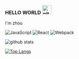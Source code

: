 ### HELLO WORLD <img src="https://github.githubassets.com/images/mona-whisper.gif" alt="githubimg" width="30"/>

I'm zhou

![JavaScript](https://img.shields.io/badge/-JavaScript-%23F6DE3A?style=flat-square&logo=javascript&logoColor=000000&labelColor=%23F6DE3A&color=%23FFCE5A)
![React](https://img.shields.io/badge/-React-%23282C34?style=flat-square&logo=react)
![Webpack](https://img.shields.io/badge/-Webpack-%232C3A42?style=flat-square&logo=Webpack)

![github stats](https://github-readme-stats.vercel.app/api?username=singzis&show_icons=true&theme=radical)

[![Top Langs](https://github-readme-stats.vercel.app/api/top-langs/?username=singzis&layout=compact)](https://github.com/singzis)
